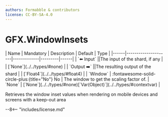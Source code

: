 ```yaml
---
authors: Formabble & contributors
license: CC-BY-SA-4.0
---
```



# GFX.WindowInsets

<div class="sh-parameters" markdown="1">
| Name | Mandatory | Description | Default | Type |
|------|---------------------|-------------|---------|------|
| `⬅️ Input` ||The input of the shard, if any | | [`None`](../../types/#none) |
| `Output ➡️` ||The resulting output of the shard | | [`Float4`](../../types/#float4) |
| `Window` | :fontawesome-solid-circle-plus:{title="No"} No  | The window to get the scaling factor of. | `None` | [`None`](../../types/#none)[`Var(Object)`](../../types/#contextvar) |

</div>

Retrieves the window inset values when rendering on mobile devices and screens with a keep-out area

--8<-- "includes/license.md"

